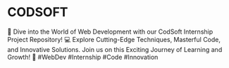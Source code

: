 # CODSOFT
🌟 Dive into the World of Web Development with our CodSoft Internship Project Repository! 💻 Explore Cutting-Edge Techniques, Masterful Code, and Innovative Solutions. Join us on this Exciting Journey of Learning and Growth! 🚀 #WebDev #Internship #Code #Innovation
